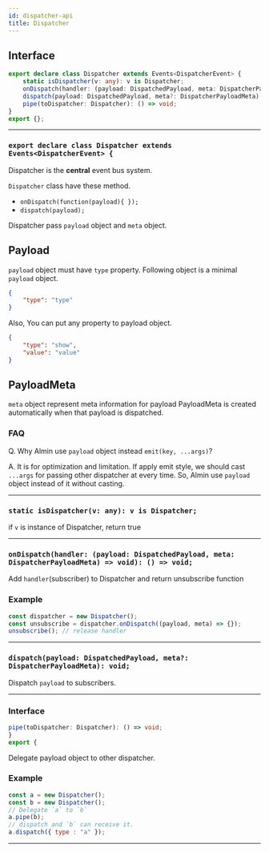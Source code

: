```yaml
---
id: dispatcher-api
title: Dispatcher
---
```


<!-- THIS DOCUMENT IS AUTOMATICALLY GENERATED FROM src/*.ts -->
<!-- Please edit src/*.ts and `npm run build:docs:api` -->


## Interface

```typescript
export declare class Dispatcher extends Events<DispatcherEvent> {
    static isDispatcher(v: any): v is Dispatcher;
    onDispatch(handler: (payload: DispatchedPayload, meta: DispatcherPayloadMeta) => void): () => void;
    dispatch(payload: DispatchedPayload, meta?: DispatcherPayloadMeta): void;
    pipe(toDispatcher: Dispatcher): () => void;
}
export {};
```

----

### `export declare class Dispatcher extends Events<DispatcherEvent> {`


Dispatcher is the **central** event bus system.

`Dispatcher` class  have these method.

- `onDispatch(function(payload){ });`
- `dispatch(payload);`

Dispatcher pass `payload` object and `meta` object.

## Payload

`payload` object must have `type` property.
Following object is a minimal `payload` object.

```json
{
    "type": "type"
}
```

Also, You can put any property to payload object.

```json
{
    "type": "show",
    "value": "value"
}
```

## PayloadMeta

`meta` object represent meta information for payload
PayloadMeta is created automatically when that payload is dispatched.

### FAQ

Q. Why Almin use `payload` object instead `emit(key, ...args)`?

A. It is for optimization and limitation.
If apply emit style, we should cast `...args` for passing other dispatcher at every time.
So, Almin use `payload` object instead of it without casting.

----

### `static isDispatcher(v: any): v is Dispatcher;`


if `v` is instance of Dispatcher, return true

----

### `onDispatch(handler: (payload: DispatchedPayload, meta: DispatcherPayloadMeta) => void): () => void;`


Add `handler`(subscriber) to Dispatcher and return unsubscribe function

### Example

```js
const dispatcher = new Dispatcher();
const unsubscribe = dispatcher.onDispatch((payload, meta) => {});
unsubscribe(); // release handler
```

----

### `dispatch(payload: DispatchedPayload, meta?: DispatcherPayloadMeta): void;`


Dispatch `payload` to subscribers.

----

### Interface 
```typescript
pipe(toDispatcher: Dispatcher): () => void;
}
export {
```


Delegate payload object to other dispatcher.

### Example

```js
const a = new Dispatcher();
const b = new Dispatcher();
// Delegate `a` to `b`
a.pipe(b);
// dispatch and `b` can receive it.
a.dispatch({ type : "a" });
```

----

